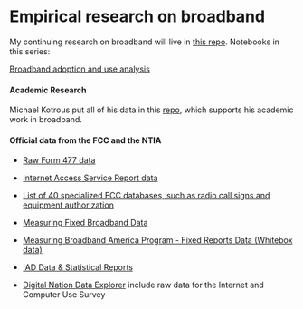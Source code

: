 # Empirical research on broadband

My continuing research on broadband will live in [this repo](https://github.com/willrinehart). Notebooks in this series:

[Broadband adoption and use analysis](https://github.com/willrinehart/broadband/blob/main/simple_analysis.md) 

#### Academic Research

Michael Kotrous put all of his data in this [repo](https://github.com/michaelkotrous/form477-panels/), which supports his academic work in broadband.

#### Official data from the FCC and the NTIA

* [Raw Form 477 data](https://www.fcc.gov/general/broadband-deployment-data-fcc-form-477)

* [Internet Access Service Report data](https://www.fcc.gov/internet-access-services-reports)

* [List of 40 specialized FCC databases, such as radio call signs and equipment authorization](https://www.fcc.gov/licensing-databases/search-fcc-databases)

* [Measuring Fixed Broadband Data](https://www.fcc.gov/general/measuring-broadband-america) 

* [Measuring Broadband America Program - Fixed Reports Data (Whitebox data)](https://www.fcc.gov/reports-research/reports/measuring-broadband-america/measuring-broadband-america-program-fixed)

* [IAD Data & Statistical Reports](https://www.fcc.gov/economics-analytics/industry-analysis-division/iad-data-statistical-reports) 

* [Digital Nation Data Explorer](https://www.ntia.doc.gov/data/digital-nation-data-explorer) include raw data for the Internet and Computer Use Survey 
